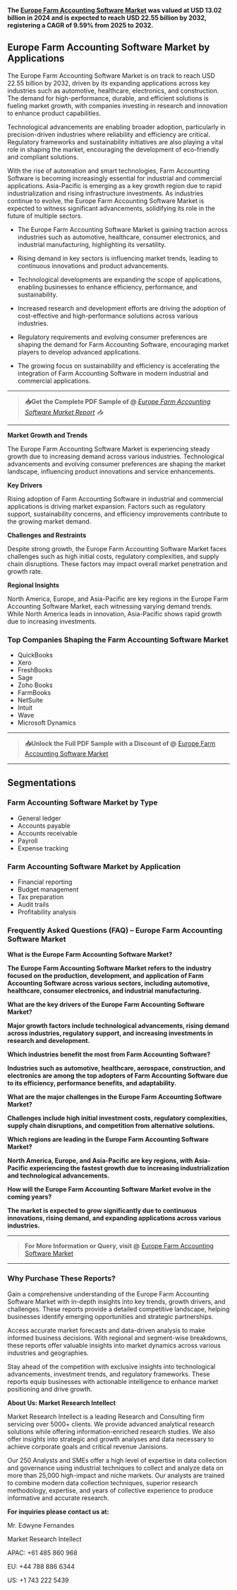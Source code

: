 <p><strong>The <a href="https://www.marketresearchintellect.com/download-sample/?rid=365051&amp;utm_source=Pulse-April-Europe&amp;utm_medium=852">Europe Farm Accounting Software Market</a> was valued at USD 13.02 billion in 2024 and is expected to reach USD 22.55 billion by 2032, registering a CAGR of 9.59% from 2025 to 2032.</strong></p><h2>Europe Farm Accounting Software Market by Applications&nbsp;</h2><p><p>The Europe Farm Accounting Software Market is on track to reach USD 22.55 billion by 2032, driven by its expanding applications across key industries such as automotive, healthcare, electronics, and construction. The demand for high-performance, durable, and efficient solutions is fueling market growth, with companies investing in research and innovation to enhance product capabilities.</p><p>Technological advancements are enabling broader adoption, particularly in precision-driven industries where reliability and efficiency are critical. Regulatory frameworks and sustainability initiatives are also playing a vital role in shaping the market, encouraging the development of eco-friendly and compliant solutions.</p><p>With the rise of automation and smart technologies, Farm Accounting Software is becoming increasingly essential for industrial and commercial applications. Asia-Pacific is emerging as a key growth region due to rapid industrialization and rising infrastructure investments. As industries continue to evolve, the Europe Farm Accounting Software Market is expected to witness significant advancements, solidifying its role in the future of multiple sectors.</p></p><ul><li><p>The Europe Farm Accounting Software Market is gaining traction across industries such as automotive, healthcare, consumer electronics, and industrial manufacturing, highlighting its versatility.</p></li><li><p>Rising demand in key sectors is influencing market trends, leading to continuous innovations and product advancements.</p></li><li><p>Technological developments are expanding the scope of applications, enabling businesses to enhance efficiency, performance, and sustainability.</p></li><li><p>Increased research and development efforts are driving the adoption of cost-effective and high-performance solutions across various industries.</p></li><li><p>Regulatory requirements and evolving consumer preferences are shaping the demand for Farm Accounting Software, encouraging market players to develop advanced applications.</p></li><li><p>The growing focus on sustainability and efficiency is accelerating the integration of Farm Accounting Software in modern industrial and commercial applications.</p></li></ul><hr /><blockquote><p><strong><span class="font-[700]">📥Get the Complete PDF Sample of @ </span></strong><em><span class="font-[700]"><a href="https://www.marketresearchintellect.com/download-sample/?rid=365051&amp;utm_source=Pulse-April-Europe&amp;utm_medium=852" target="_blank" data-tracking-control-name="article-ssr-frontend-pulse_little-text-block" data-tracking-will-navigate="" data-test-link="">Europe Farm Accounting Software Market Report</a>&nbsp;📥</span></em></p></blockquote><hr /><p class="" data-start="77" data-end="360"><strong data-start="77" data-end="105">Market Growth and Trends</strong></p><p class="" data-start="77" data-end="360">The Europe Farm Accounting Software Market is experiencing steady growth due to increasing demand across various industries. Technological advancements and evolving consumer preferences are shaping the market landscape, influencing product innovations and service enhancements.</p><p class="" data-start="362" data-end="606"><strong data-start="362" data-end="377">Key Drivers</strong></p><p class="" data-start="362" data-end="606">Rising adoption of Farm Accounting Software in industrial and commercial applications is driving market expansion. Factors such as regulatory support, sustainability concerns, and efficiency improvements contribute to the growing market demand.</p><p class="" data-start="608" data-end="849"><strong data-start="608" data-end="637">Challenges and Restraints</strong></p><p class="" data-start="608" data-end="849">Despite strong growth, the Europe Farm Accounting Software Market faces challenges such as high initial costs, regulatory complexities, and supply chain disruptions. These factors may impact overall market penetration and growth rate.</p><p class="" data-start="851" data-end="1095"><strong data-start="851" data-end="872">Regional Insights</strong></p><p class="" data-start="851" data-end="1095">North America, Europe, and Asia-Pacific are key regions in the Europe Farm Accounting Software Market, each witnessing varying demand trends. While North America leads in innovation, Asia-Pacific shows rapid growth due to increasing investments.</p><p><h3>Top Companies Shaping the Farm Accounting Software Market </h3><ul><li>QuickBooks</li><li> Xero</li><li> FreshBooks</li><li> Sage</li><li> Zoho Books</li><li> FarmBooks</li><li> NetSuite</li><li> Intuit</li><li> Wave</li><li> Microsoft Dynamics</li></ul></p><hr /><blockquote><p><strong>📥Unlock the Full PDF Sample with a Discount of @</strong> <a href="https://www.marketresearchintellect.com/ask-for-discount/?rid=365051&amp;utm_source=Pulse-April-Europe&amp;utm_medium=852">Europe Farm Accounting Software Market</a></p></blockquote><hr /><p><h2>Segmentations</h2><h3>Farm Accounting Software Market by Type</h3><ul><li>General ledger</li><li> Accounts payable</li><li> Accounts receivable</li><li> Payroll</li><li> Expense tracking</li></ul><h3>Farm Accounting Software Market by Application</h3><ul><li>Financial reporting</li><li> Budget management</li><li> Tax preparation</li><li> Audit trails</li><li> Profitability analysis</li></ul></p><h3><strong>Frequently Asked Questions (FAQ) &ndash; Europe Farm Accounting Software Market</strong></h3><p><strong>What is the Europe Farm Accounting Software Market?</strong></p><p><strong>The Europe Farm Accounting Software Market refers to the industry focused on the production, development, and application of Farm Accounting Software across various sectors, including automotive, healthcare, consumer electronics, and industrial manufacturing.</strong></p><p><strong>What are the key drivers of the Europe Farm Accounting Software Market?</strong></p><p><strong>Major growth factors include technological advancements, rising demand across industries, regulatory support, and increasing investments in research and development.</strong></p><p><strong>Which industries benefit the most from Farm Accounting Software?</strong></p><p><strong>Industries such as automotive, healthcare, aerospace, construction, and electronics are among the top adopters of Farm Accounting Software due to its efficiency, performance benefits, and adaptability.</strong></p><p><strong>What are the major challenges in the Europe Farm Accounting Software Market?</strong></p><p><strong>Challenges include high initial investment costs, regulatory complexities, supply chain disruptions, and competition from alternative solutions.</strong></p><p><strong>Which regions are leading in the Europe Farm Accounting Software Market?</strong></p><p><strong>North America, Europe, and Asia-Pacific are key regions, with Asia-Pacific experiencing the fastest growth due to increasing industrialization and technological advancements.</strong></p><p><strong>How will the Europe Farm Accounting Software Market evolve in the coming years?</strong></p><p><strong>The market is expected to grow significantly due to continuous innovations, rising demand, and expanding applications across various industries.</strong></p><hr /><blockquote><p><span class="font-[700]"><strong>For More Information or Query, visit&nbsp;@</strong>&nbsp;</span><span class="font-[700]"><a href="https://www.marketresearchintellect.com/product/global-farm-accounting-software-market-size-and-forecast/?utm_source=Linkedin&utm_medium=852" target="_blank" data-tracking-control-name="article-ssr-frontend-pulse_little-text-block" data-tracking-will-navigate="" data-test-link="">Europe Farm Accounting Software Market</a></span></p></blockquote><hr /><h3><strong data-start="0" data-end="31">Why Purchase These Reports?</strong></h3><p class="" data-start="35" data-end="297">Gain a comprehensive understanding of the Europe Farm Accounting Software Market with in-depth insights into key trends, growth drivers, and challenges. These reports provide a detailed competitive landscape, helping businesses identify emerging opportunities and strategic partnerships.</p><p class="" data-start="299" data-end="540">Access accurate market forecasts and data-driven analysis to make informed business decisions. With regional and segment-wise breakdowns, these reports offer valuable insights into market dynamics across various industries and geographies.</p><p class="" data-start="542" data-end="784">Stay ahead of the competition with exclusive insights into technological advancements, investment trends, and regulatory frameworks. These reports equip businesses with actionable intelligence to enhance market positioning and drive growth.</p><p><strong><span class="font-[700]">About Us: Market Research Intellect</span></strong></p><p><span class="">Market Research Intellect is a leading Research and Consulting firm servicing over 5000+ clients. We provide advanced analytical research solutions while offering information-enriched research studies.&nbsp;</span>We also offer insights into strategic and growth analyses and data necessary to achieve corporate goals and critical revenue Janisions.</p><p><span class="">Our 250 Analysts and SMEs offer a high level of expertise in data collection and governance using industrial techniques to collect and analyze data on more than 25,000 high-impact and niche markets. Our analysts are trained to combine modern data collection techniques, superior research methodology, expertise, and years of collective experience to produce informative and accurate research.</span></p><p><strong>For inquiries please contact us at:</strong></p><p>Mr. Edwyne Fernandes</p><p>Market Research Intellect</p><p>APAC: +61 485 860 968</p><p>EU: +44 788 886 6344</p><p>US: +1 743 222 5439</p>